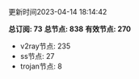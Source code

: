 更新时间2023-04-14 18:14:42

**总订阅: 73**
**总节点: 838**
**有效节点: 270**
- v2ray节点: 235
- ss节点: 27
- trojan节点: 8
